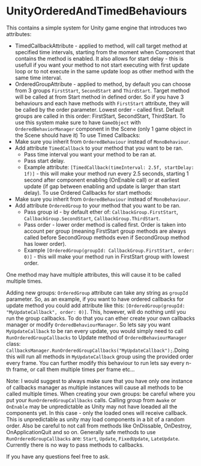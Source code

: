 # UnityOrderedAndTimedBehaviours
This contains a simple system for Unity game engine that introduces two attributes:
- TimedCallbackAttribute - applied to method, will call target method at specified time intervals, starting from the moment when Component that contains the method is enabled. It also allows for start delay - this is usefull if you want your method to not start executing with first update loop or to not execute in the same update loop as other method with the same time interval.
- OrderedGroupAttribute - applied to method, by default you can choose from 3 groups `FirstStart`, `SecondStart` and `ThirdStart`. Target method will be called at from Start method in defined order. So if you have 3 behaviours and each have methods with `FirstStart` attribute, they will be called by the order parameter. Lowest order - called first. Default groups are called in this order: FirstStart, SecondStart, ThirdStart.
To use this system make sure to have `GameObject` with `OrderedBehaviorManager` component in the Scene (only 1 game object in the Scene should have it)
To use Timed Callbacks:
- Make sure you inherit from `OrderedBehaviour` instead of `MonoBehaviour`.
- Add attribute `TimedCallback` to your method that you want to be ran.
  - Pass time interval you want your method to be ran at.
  - Pass start delay.
  - Example attribute: `[TimedCallback(timeInterval: 2.5f, startDelay: 1f)]` - this will make your method run every 2.5 seconds, starting 1 second after component enabling (OnEnable call) or at earliest update (if gap between enabling and update is larger than start delay).
To use Ordered Callbacks for start methods:
- Make sure you inherit from `OrderedBehaviour` instead of `MonoBehaviour`.
- Add attribute `OrderedGroup` to your method that you want to be ran.
  - Pass group id - by default ether of: `CallbackGroup.FirstStart`, `CallbackGroup.SecondStart`, `CallbackGroup.ThirdStart`.
  - Pass order - lower order method is called first. Order is taken into account per group (meaning FirstStart group methods are always called before SecondGroup methods even if SecondGroup method has lower order).
  - Example `[OrderedGroup(groupId: CallbackGroup.FirstStart, order: 0)]` - this will make your method run in FirstStart group with lowest order.

One method may have multiple attributes, this will cause it to be called multiple times.

Adding new groups:
`OrderedGroup` attribute can take any string as `groupId` parameter. So, as an example, if you want to have ordered callbacks for update method you could add attribute like this:
`[OrderedGroup(groupId: "MyUpdateCallback", order: 0)]`.
This, however, will do nothing until you run the group callbacks. To do that you can ether create your own callbacks manager or modify `OrderedBehaviourManager`.
So lets say you want `MyUpdateCallback` to be ran every update, you would simply need to call `RunOrderedGroupCallbacks` to Update method of `OrderedBehaviourManager` class:
`CallbacksManager.RunOrderedGroupCallbacks("MyUpdateCallback");`.Doing this will run all methods in `MyUpdateCallback` group using the provided order every frame.
You can further modify this behaviour to run lets say every n-th frame, or call them multiple times per frame etc...

Note:
I would suggest to always make sure that you have only one instance of callbacks manager as multiple instances will cause all methods to be called multiple times.
When creating your own groups: be careful where you put your `RunOrderedGroupCallbacks` calls. Calling group from `Awake` or `OnEnable` may be unpredictable as Unity may not have loeaded all the components yet. In this case - only the loaded ones will receive callback. This is unpredictable as unity may load components in a bit of a random order.
Also be careful to not call from methods like OnDissable, OnDestroy, OnApplicationQuit and so on.
Generally safe methods to use `RunOrderedGroupCallbacks` are: `Start`, `Update`, `FixedUpdate`, `LateUpdate`.
Currently there is no way to pass methods to callbacks.

If you have any questions feel free to ask.
